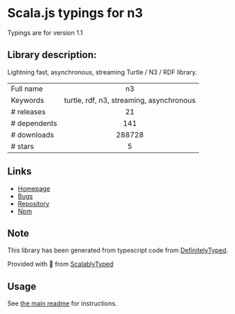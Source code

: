 
# Scala.js typings for n3

Typings are for version 1.1

## Library description:
Lightning fast, asynchronous, streaming Turtle / N3 / RDF library.

|                    |                 |
| ------------------ | :-------------: |
| Full name          | n3 |
| Keywords           | turtle, rdf, n3, streaming, asynchronous |
| # releases         | 21 |
| # dependents       | 141 |
| # downloads        | 288728 |
| # stars            | 5 |

## Links
- [Homepage](https://github.com/rdfjs/N3.js#readme)
- [Bugs](https://github.com/rdfjs/N3.js/issues)
- [Repository](https://github.com/rdfjs/N3.js)
- [Npm](https://www.npmjs.com/package/n3)
    


## Note
This library has been generated from typescript code from [DefinitelyTyped](https://definitelytyped.org).

Provided with :purple_heart: from [ScalablyTyped](https://github.com/oyvindberg/ScalablyTyped)

## Usage
See [the main readme](../../readme.md) for instructions.


